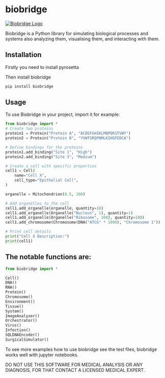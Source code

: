 # biobridge

<a href="https://youtu.be/v-sujCAOxCQ">
<img src="biobridge.png" alt="Biobridge Logo">
</a>

Biobridge is a Python library for simulating biological processes and systems also analyzing them, visualising them, and interacting with them.

## Installation

Firstly you need to install pyrosetta

Then install biobridge

```sh
pip install biobridge
```

## Usage

To use Biobridge in your project, import it for example:

``` python
from biobridge import *
# Create two proteins
protein1 = Protein("Protein A", "ACDEFGHIKLMNPQRSTVWY")
protein2 = Protein("Protein B", "YVWTSRQPNMLKIHGFEDCA")

# Define bindings for the proteins
protein1.add_binding("Site 1", "High")
protein2.add_binding("Site 3", "Medium")

# Create a cell with specific properties
cell1 = Cell(
    name="Cell X",
    cell_type="Epithelial Cell",
)

organelle = Mitochondrion(0.5, 100)

# Add organelles to the cell
cell1.add_organelle(organelle, quantity=10)
cell1.add_organelle(Organelle("Nucleus", 1), quantity=1)
cell1.add_organelle(Organelle("Ribosome", 100), quantity=100)
cell1.add_chromosome(Chromosome(DNA("ATCG" * 1000), "Chromosome 1"))

# Print cell details
print("Cell X Description:")
print(cell1)
```

## The notable functions are:

```python
from biobridge import *

Cell()
DNA()
RNA()
Protein()
Chromosome()
Environment()
Tissue()
System()
ImageAnalyzer()
Orchestrator()
Virus()
Infection()
SQLDNAEncoder()
SurgicalSimulator()
```

To see more examples how to use biobridge see the test files, biobridge works well with jupyter notebooks.

DO NOT USE THIS SOFTWARE FOR MEDICAL ANALYSIS OR ANY DIAGNOSIS, FOR THAT CONTACT A LICENSED MEDICAL EXPERT.
